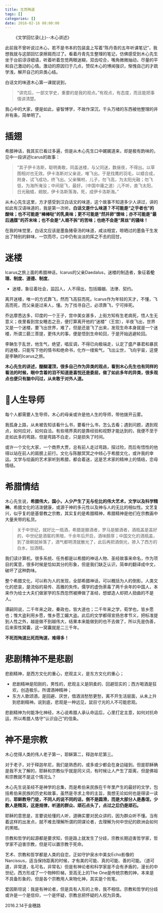 ```yaml
---
title: 生而殉道
tags: []
categories: []
date: 2016-02-16 08:00:00 
---
```



&emsp;&emsp;《文学回忆录(上)--木心讲述》

此前我不曾听说过木心，若不是书本的包装盒上写着“陈丹青的五年听课笔记”，我想我就与这部回忆录擦肩而过了。看着丹青先生整理的笔记，仿佛感受到木心先生坐于台前谆谆细语，听着听着忽觉两眼迷糊，双齿咬合，嘴角微微抽动，尽量的平和自己激动的心情。激动的原因归于几点，赞叹木心的博闻强识，惭愧自己的才疏学浅，解开自己的异类心结。

白话文的味道木心第一课就说到，
> “讲完后，一部文学史，重要的是我的观点。”有观点，有态度，而且能把事情讲清楚。

我心中的大家，便是如此，睿智博学，不故作深沉，千头万绪的东西被他整理的井井有条，简单明了。

# 插翅
希腊神话，我其实已看过多遍，但是从木心先生口中娓娓道来，却是极有韵味的，见中一段讲述Icarus的故事：

> “其子伊卡洛斯，聪明勇敢，同盖迷楼，与父同迷，数昼夜，不得出。以草图相对也无效。伊卡洛斯对父亲说，唯飞出。于是找鹰的羽毛，以蜡合成，附身，试飞成功，终飞出。父亲嘱咐，儿子，勿飞高，为太阳光融；勿飞低，为海所淹没；中间层飞，最好。（中国中庸之道）儿不听，直飞太阳，日光融蜡，翅脱，伊卡洛斯落海，死，成伊卡洛斯海。”

从木心先生这里，方才感受到汉白话文的味道，这个故事不知道多少人讲过，讲的如此有汉语味道的，我是第一次听。**白话文是什么味道？不可能是“之乎者也”的酸味；也不可能是“棒棒哒”的乳臭味；更不可能是“然并卵”馊味；亦不可能是“最后通牒”的芥末味；也不会是“人艰不拆”的苦味；也绝不会是“屌丝”的骚味！**

在我的味觉里，白话文应该是墨鱼猪骨汤的味道，咸淡相宜，晾晒过的墨鱼干生发出了特别的鲜味，一饮而尽，口中仍有淡淡的挥之不去的回甘。

# 迷楼

Icarus之旅上面的希腊神话，Icarus的父亲Daedalus，迷楼的制造者，象征着**伦理、制度、道德、制度**。

- 迷楼，象征着社会，监囚人，人不得出，包括婚姻、法律、契约。

离开迷楼，唯一的方式靠飞，然而飞高狂而死。Icarus作为年轻的天才，不懂，飞高而死，而父亲是过来人，懂。为了找寻自己，必须靠飞，宁可摔死。

乔达摩悉达多，印度的一个王子，宫中美女甚多，上街方知有生老病死，悟人生无意义；夜里看到宫女睡态之丑，便打算离开他的“迷楼”（王宫），半夜飞出，世界又是一个迷楼，要飞出世界，难了，但是还是飞了出来，发现生命本身就是一个迷楼，所谓三藐三菩提，更伟大的事，便是悟到生命轮回，于是开始逃避轮回。

李聃生于乱世，他生气，绝望，唱反调，不得已向极端走，认定了盛产暴君和暴民的迷楼，只能写下他的情书和绝命书，化作一缕紫气，飞出尘世，飞向宇宙，这便是李聃的Icarus之旅。

**木心先生的讲述，醍醐灌顶，很多自己作为异类的观点，看到木心先生也有同样的看法的时候，眼中含着的泪不知道是喜悦还是委屈，做了如此多年的异类，很多观点也便只有脑中闪过，从未敢于对外人道。**

# 人生导师
每个人都需要人生导师，木心的母亲或许是他人生的导师，带他拨开云雾。

我孤身上路，从未被告知该看什么书，要看什么书，怎么去看；遇到问题，遇到观点，如何应对，如何自洽。有些境界真的是靠经验和视野才能达到的，我便不至于走如此多的弯路，但是弯路不白走，只是损失了时间。

或许一个文化大家，一个商界大贾，总有前人走过弯路，探过险，而后有悟性的他得以站在前人的肩膀上前行。文化与陈酿冥冥之中倾心于希腊文化，或许我的幸运。文学与绘画的艺术家听到希腊，都会着迷，这是艺术家的精神上的情结，恋母情结。

# 希腊情结

木心先生说，**希腊伟大，国小，人少产生了无与伦比的伟大艺术，文学以及科学精神**。希腊文化的活泼健康，或源于神的多元性以及神与人的无比的相似性。文艺复兴，似乎复的是基督教之宗教，其实复的是希腊精神，希腊精神是他们在宗教画中大量夹带的私货。

> 关于中世纪，就好比一瓶酒，希腊是酿酒者，罗马是酿酒者，酒瓶盖是盖好的，中世纪是酒窖的黑暗，千余年后开启，酒味醇厚；中国文化的酒瓶盖，到了唐朝就掉落了，酒气都明清就散光了，此后再把酒倒光，掺入了西方的白水，加酒精。

我们读计算机，很多系统、任务都是以希腊的神话人物、圣经故事来命名，作为项目的寓意，很多时候是恰如其分的形象，但是我们缺乏认识，简单的翻译成中文，破坏了这种韵味。

整个希腊文化，可以称为人的发现，全部希腊神话，可以概括为人的倒影。人类文化的悲哀，是流俗的易传、高雅的失传。儒学的虚伪荼毒了两千余年的中国人，本来作为给士大夫们做家学的东西忽然被捧做了圣经，想塑造人却把人扭曲的不是人。

谭嗣同说，二千年来之政，秦政也，皆大道也；二千年来之学，荀学也，皆乡愿也；惟大盗利用乡愿，惟乡愿工媚大盗。此后的文学都得宣扬忠孝节义，把标准提到人性之外，越是做不到越伟大，结果本来能做到的也不去做了，所以先是伪善，后来索性窝囊，这一窝囊就是二三千年。

**不死而殉道比死而殉道，难得多！**

# 悲剧精神不是悲剧
悲剧精神，是西方文化的重心，悲观主义，是东方文化的重心；
- 悲剧精神是阳刚的，男性的，悲观主义是阴柔的、回避现实的；西方喝酒是狂欢，创造极乐，所谓酒神精神；
- 东方人歌颂酒，是回避、厌世，借酒消愁愁更愁，离不开生活层面，从未上升到悲剧精神。说到底，悲观是一种远见，鼠目寸光的人不可能悲观。

悲剧精神为何能净化神经，木心说希腊人承认命运后，心里打定主意，如何对抗命运，所以希腊人恪守“认识自己”的信条。

# 神不是宗教

木心觉得人类的伟人老子第一，耶稣第二，释迦牟尼第三。

对于老子，对于释迦牟尼，我们是熟悉的，或多或少都会在身边碰到。但是耶稣确是我不太了解的，耶稣和宗教似乎就是同义词，有时候让人产生了距离，但是佛祖和宗教就不是这个情况么？

木心先生说圣经不是神学的总集，而是希伯来民族在千年里产生的最好的文学，包括希伯来民族的历史和故事，虽然是寻求上帝的主旨，我想无论如何也是得读一读的。**耶稣教导门徒，不同人的说不同的话，倒不是圆滑，而是大部分人是愚氓，少数人是精英，这是规律，听道的群众、顽石点头了，点过之后仍是顽石。**

耶稣的意思是，言要说给懂的人听，道确实要对民众讲的，因为群众听不懂。当有着这样的出发点，就不难去理解所谓的阴谋论者，去理解为何中世纪的欧洲会如何的黑暗。

宗教和哲学的起源都是要求知，但是路上就发生了分歧，宗教长期迫害哲学家，哲学家不迫害宗教，但是可以置宗教于死命。

艺术、宗教和哲学都是人类的自恋，正如守护泉水中美女Echo影像的Narcissus，适当保持距离的时候，才有美的可能、真的可能、善的可能。（道可道，非常道，名可名，非常名）但是有神论者和科学家是不会有矛盾的，漫长的中世纪，西方形成了一个物种阶梯，至高无上的The One是传统宗教的神，本来是不具备形象的，但是各个宗教用人来物化神，其实是个败笔。

爱因斯坦说：我是有神论者，但是具有人形的上帝，我不相信。宗教和哲学的分歧或许是一个是信仰，一个是怀疑，宗教总把怀疑的人视为异类。

2016.2.14于金穗路
